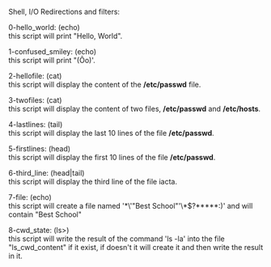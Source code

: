 Shell, I/O Redirections and filters:  

0-hello_world:  (echo)  
	this script will print "Hello, World".

1-confused_smiley:  (echo)  
	this script will print "(Ôo)'.

2-hellofile:  (cat)  
	this script will display the content of the **/etc/passwd** file.

3-twofiles:  (cat)  
	this script will display the content of two files, **/etc/passwd** and **/etc/hosts**.

4-lastlines: (tail)  
	this script will display the last 10 lines of the file **/etc/passwd**.

5-firstlines: (head)  
	this script will display the first 10 lines of the file **/etc/passwd**.

6-third_line: (head|tail)  
	this script will display the third line of the file iacta.

7-file: (echo)  
	this script will create a file named '\*\\'"Best School"\'\\*$\?\*\*\*\*\*:)' and will contain "Best School"

8-cwd_state: (ls>)  
	this script will write the result of the command 'ls -la' into the file "ls_cwd_content" if it exist, if doesn't it will create it and then write the result in it.
